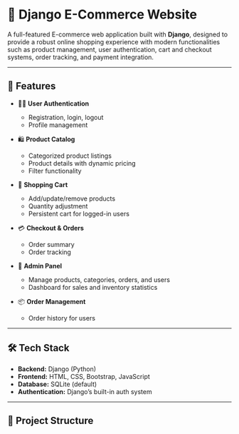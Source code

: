 # 🛒 Django E-Commerce Website

A full-featured E-commerce web application built with **Django**, designed to provide a robust online shopping experience with modern functionalities such as product management, user authentication, cart and checkout systems, order tracking, and payment integration.

---

## 🚀 Features

- 🧑‍💼 **User Authentication**
  - Registration, login, logout
  - Profile management

- 🛍️ **Product Catalog**
  - Categorized product listings
  - Product details with dynamic pricing
  - Filter functionality

- 🛒 **Shopping Cart**
  - Add/update/remove products
  - Quantity adjustment
  - Persistent cart for logged-in users

- 💳 **Checkout & Orders**
  - Order summary
  - Order tracking

- 🧾 **Admin Panel**
  - Manage products, categories, orders, and users
  - Dashboard for sales and inventory statistics

- 📦 **Order Management**
  - Order history for users

---

## 🛠️ Tech Stack

- **Backend:** Django (Python)
- **Frontend:** HTML, CSS, Bootstrap, JavaScript
- **Database:** SQLite (default)
- **Authentication:** Django’s built-in auth system

---

## 📁 Project Structure

